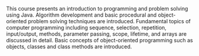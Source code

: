 This course presents an introduction to programming and problem solving using Java. Algorithm development and basic procedural and object-oriented problem solving techniques are introduced. Fundamental topics of computer programming including sequence, selection, repetition, input/output, methods, parameter passing, scope, lifetime, and arrays are discussed in detail. Basic concepts of object-oriented programming such as objects, classes and class methods are introduced. 

